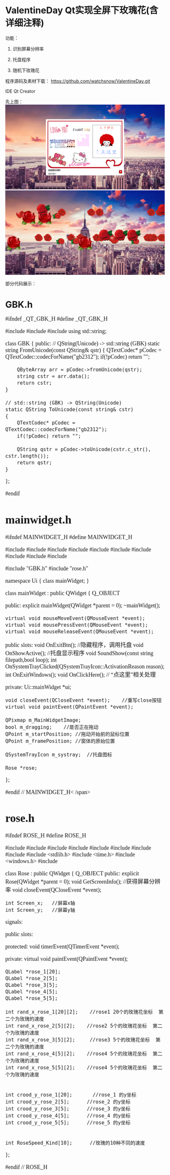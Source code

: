 # ValentineDay Qt实现全屏下玫瑰花(含详细注释)
功能：

1. 识别屏幕分辨率

2. 托盘程序

3. 随机下玫瑰花

程序源码及素材下载：
https://github.com/watchsnow/ValentineDay.git

 

IDE Qt Creator

先上图：
![start](https://github.com/watchsnow/ValentineDay/raw/master/MyLove/Screenshots/start.png)
![underway](https://github.com/watchsnow/ValentineDay/raw/master/MyLove/Screenshots/underway.png)

部分代码展示：

# GBK.h
<span style="font-family:SimSun;font-size:18px;">
#ifndef _QT_GBK_H
#define _QT_GBK_H


#include <QString>
#include <QTextCodec>
#include <string>
using std::string;

class GBK
{
public:
	// QString(Unicode) -> std::string (GBK)
	static string FromUnicode(const QString& qstr)
	{
		QTextCodec* pCodec = QTextCodec::codecForName("gb2312");
		if(!pCodec) return "";	

		QByteArray arr = pCodec->fromUnicode(qstr);
		string cstr = arr.data();
		return cstr;
	}

	// std::string (GBK) -> QString(Unicode)
	static QString ToUnicode(const string& cstr)
	{
		QTextCodec* pCodec = QTextCodec::codecForName("gb2312");
		if(!pCodec) return "";

		QString qstr = pCodec->toUnicode(cstr.c_str(), cstr.length());
		return qstr;
	}

};


#endif
</span>

# mainwidget.h

<span style="font-family:SimSun;font-size:18px;">
#ifndef MAINWIDGET_H
#define MAINWIDGET_H

#include <QWidget>
#include <QPixmap>
#include <QSystemTrayIcon>
#include <QPainter>
#include <QPoint>
#include <QMouseEvent>
#include <QMenu>
#include <QIcon>
#include <QMovie>
#include <QSound>

#include "GBK.h"
#include "rose.h"


namespace Ui {
class mainWidget;
}

class mainWidget : public QWidget
{
    Q_OBJECT

public:
    explicit mainWidget(QWidget *parent = 0);
    ~mainWidget();

    virtual void mouseMoveEvent(QMouseEvent *event);
    virtual void mousePressEvent(QMouseEvent *event);
    virtual void mouseReleaseEvent(QMouseEvent *event);

public slots:
    void OnExitBtn();	//隐藏程序，调用托盘
    void OnShowActive();	//托盘显示程序
    void SoundShow(const string filepath,bool loop);
    int OnSystemTrayClicked(QSystemTrayIcon::ActivationReason reason);
    int OnExitWindows();
    void OnClickHere(); // “点这里”相关处理



private:
    Ui::mainWidget *ui;

    void closeEvent(QCloseEvent *event);    //重写close按钮
    virtual void paintEvent(QPaintEvent *event);

    QPixmap m_MainWidgetImage;
    bool m_dragging;	//是否正在拖动
    QPoint m_startPosition; //拖动开始前的鼠标位置
    QPoint m_framePosition;	//窗体的原始位置

    QSystemTrayIcon m_systray;	//托盘图标

    Rose *rose;


};

#endif // MAINWIDGET_H<
/span>

# rose.h
<span style="font-family:SimSun;font-size:18px;">
#ifndef ROSE_H
#define ROSE_H

#include <QObject>
#include <QWidget>
#include <QLabel>
#include <QPixmap>
#include <QSize>
#include <QApplication>
#include <QDesktopWidget>
#include <QTimerEvent>
#include <stdlib.h>
#include <time.h>
#include <windows.h>
#include <QCloseEvent>


class Rose : public QWidget
{
    Q_OBJECT
public:
    explicit Rose(QWidget *parent = 0);
    void GetScreenInfo();   //获得屏幕分辨率
    void closeEvent(QCloseEvent *event);

    int Screen_x;   //屏幕x轴
    int Screen_y;   //屏幕y轴

signals:

public slots:

protected:
    void timerEvent(QTimerEvent *event);

private:
    virtual void paintEvent(QPaintEvent *event);

    QLabel *rose_1[20];
    QLabel *rose_2[5];
    QLabel *rose_3[5];
    QLabel *rose_4[5];
    QLabel *rose_5[5];

    int rand_x_rose_1[20][2];    //rose1 20个的玫瑰花坐标  第二个为玫瑰的速度
    int rand_x_rose_2[5][2];    //rose2 5个的玫瑰花坐标  第二个为玫瑰的速度
    int rand_x_rose_3[5][2];     //rose3 5个的玫瑰花坐标  第二个为玫瑰的速度
    int rand_x_rose_4[5][2];    //rose4 5个的玫瑰花坐标  第二个为玫瑰的速度
    int rand_x_rose_5[5][2];    //rose4 5个的玫瑰花坐标  第二个为玫瑰的速度


    int crood_y_rose_1[20];       //rose_1 的y坐标
    int crood_y_rose_2[5];      //rose_2 的y坐标
    int crood_y_rose_3[5];      //rose_3 的y坐标
    int crood_y_rose_4[5];      //rose_4 的y坐标
    int crood_y_rose_5[5];      //rose_5 的y坐标


    int RoseSpeed_Kind[10];      //玫瑰的10种不同的速度


};

#endif // ROSE_H
</span>
